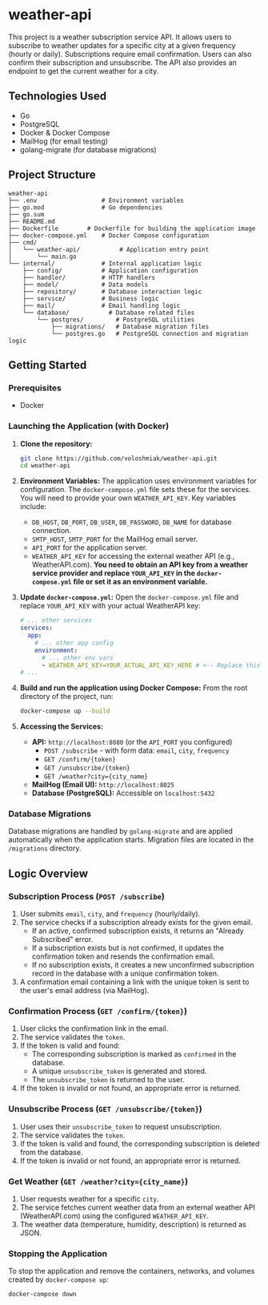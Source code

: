 # weather-api
This project is a weather subscription service API. It allows users to subscribe to weather updates for a specific city at a given frequency (hourly or daily). Subscriptions require email confirmation. Users can also confirm their subscription and unsubscribe. The API also provides an endpoint to get the current weather for a city.

## Technologies Used
*   Go
*   PostgreSQL
*   Docker & Docker Compose
*   MailHog (for email testing)
*   golang-migrate (for database migrations)

## Project Structure
```
weather-api
├── .env                  # Environment variables
├── go.mod                # Go dependencies
├── go.sum
├── README.md
├── Dockerfile        # Dockerfile for building the application image
├── docker-compose.yml    # Docker Compose configuration
├── cmd/
│   └── weather-api/           # Application entry point
│       └── main.go
└── internal/             # Internal application logic
    ├── config/           # Application configuration
    ├── handler/          # HTTP handlers
    ├── model/            # Data models
    ├── repository/       # Database interaction logic
    ├── service/          # Business logic
    ├── mail/             # Email handling logic
    └── database/           # Database related files
        └── postgres/         # PostgreSQL utilities
            ├── migrations/   # Database migration files
            └── postgres.go   # PostgreSQL connection and migration logic

```

## Getting Started

### Prerequisites
*   Docker

### Launching the Application (with Docker)
1.  **Clone the repository:**
    ```bash
    git clone https://github.com/voloshmiak/weather-api.git
    cd weather-api
    ```

2.  **Environment Variables:**
    The application uses environment variables for configuration. The `docker-compose.yml` file sets these for the services. You will need to provide your own `WEATHER_API_KEY`.
    Key variables include:
    *   `DB_HOST`, `DB_PORT`, `DB_USER`, `DB_PASSWORD`, `DB_NAME` for database connection.
    *   `SMTP_HOST`, `SMTP_PORT` for the MailHog email server.
    *   `API_PORT` for the application server.
    *   `WEATHER_API_KEY` for accessing the external weather API (e.g., WeatherAPI.com). **You need to obtain an API key from a weather service provider and replace `YOUR_API_KEY` in the `docker-compose.yml` file or set it as an environment variable.**

3.  **Update `docker-compose.yml`:**
    Open the `docker-compose.yml` file and replace `YOUR_API_KEY` with your actual WeatherAPI key:
    ```yaml
    # ... other services
    services:
      app:
        # ... other app config
        environment:
          # ... other env vars
          - WEATHER_API_KEY=YOUR_ACTUAL_API_KEY_HERE # <-- Replace this
    # ...
    ```

4.  **Build and run the application using Docker Compose:**
    From the root directory of the project, run:
    ```bash
    docker-compose up --build
    ```

5.  **Accessing the Services:**
    *   **API:** `http://localhost:8080` (or the `API_PORT` you configured)
        *   `POST /subscribe` - with form data: `email`, `city`, `frequency`
        *   `GET /confirm/{token}`
        *   `GET /unsubscribe/{token}`
        *   `GET /weather?city={city_name}`
    *   **MailHog (Email UI):** `http://localhost:8025`
    *   **Database (PostgreSQL):** Accessible on `localhost:5432`

### Database Migrations
Database migrations are handled by `golang-migrate` and are applied automatically when the application starts. Migration files are located in the `/migrations` directory.

## Logic Overview

### Subscription Process (`POST /subscribe`)
1.  User submits `email`, `city`, and `frequency` (hourly/daily).
2.  The service checks if a subscription already exists for the given email.
    *   If an active, confirmed subscription exists, it returns an "Already Subscribed" error.
    *   If a subscription exists but is not confirmed, it updates the confirmation token and resends the confirmation email.
    *   If no subscription exists, it creates a new unconfirmed subscription record in the database with a unique confirmation token.
3.  A confirmation email containing a link with the unique token is sent to the user's email address (via MailHog).

### Confirmation Process (`GET /confirm/{token}`)
1.  User clicks the confirmation link in the email.
2.  The service validates the `token`.
3.  If the token is valid and found:
    *   The corresponding subscription is marked as `confirmed` in the database.
    *   A unique `unsubscribe_token` is generated and stored.
    *   The `unsubscribe_token` is returned to the user.
4.  If the token is invalid or not found, an appropriate error is returned.

### Unsubscribe Process (`GET /unsubscribe/{token}`)
1.  User uses their `unsubscribe_token` to request unsubscription.
2.  The service validates the `token`.
3.  If the token is valid and found, the corresponding subscription is deleted from the database.
4.  If the token is invalid or not found, an appropriate error is returned.

### Get Weather (`GET /weather?city={city_name}`)
1.  User requests weather for a specific `city`.
2.  The service fetches current weather data from an external weather API (WeatherAPI.com) using the configured `WEATHER_API_KEY`.
3.  The weather data (temperature, humidity, description) is returned as JSON.

### Stopping the Application
To stop the application and remove the containers, networks, and volumes created by `docker-compose up`:
```bash
docker-compose down
```

